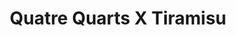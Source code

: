 ---
layout: recette
categories: [recettes]
hidden: true
lang: fr
title: Quatre Quarts X Tiramisu
type: sucre
ingredients: 
  - nom: oeufs 
    qte: 2
  - nom: farine
    qte: poids des oeufs
  - nom: beurre
    qte: poids des oeufs
  - nom: sucre
    qte: poids des oeufs
  - nom: levure chimique
    qte: 2.2
    unite: "% de la farine"
  - nom: crème fleurette
    qte: 200
    unite: mL
  - nom: Baileys
    qte: 50
    unite: mL
  - nom: chocolat noir
    qte: 50
    unite: gr
  - nom: crème liquide 15%
    qte: 100
    unite: mL
  - nom: cacao non sucré
    qte: à souhait
preconditions:
  - "Pour la chantilly tout doit être froid, donc mettre au congélateur pendant 15 minutes : la crème, le saladier, les fouets du batteur"
  - Le beurre et les oeufs doivent être à température ambiante
etapes:
  - label: Préparation du quatre quarts
    details:
      - label: Faire le quatre-quarts avec les 2 oeufs
        link: /recettes/cake-sucre
      - Ne pas le démouler. Le laisser refroidir à température ambiante
  - label: Préparation de la chantilly
    details:
      - label: Voir ici
        link: /recettes/chantilly
      - Réserver au frigo
  - label: Assmeblage
    details:
      - Faire 12 trous réguliers dans le quatre-quarts avec le manche d'une cuillère en bois
      - Dans une casserole, mettre la crème liquide et y faire fondre le chocolat noir
      - Hors du feu, ajouter le Baileys
      - Imbiber le quatre-quarts de ce mélange
      - Laisser refroidir
      - Étaler la chantilly sur le gâteau
      - Laisser au frigo pendant 4 heures
      - Au moment de servir, saupoudrer de cacao en poudre 
notes:
  - Ne pas mettre de sucre dans la chantilly, le gâteau est suffisamment sucré comme ça
---